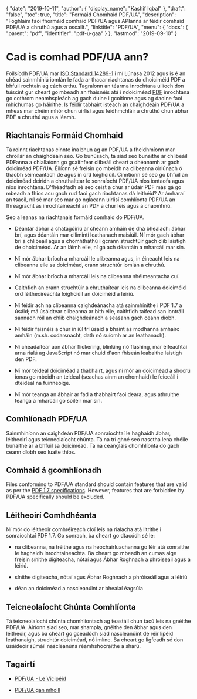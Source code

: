 {
  "date": "2019-10-11",
  "author": {
    "display_name": "Kashif Iqbal"
},
  "draft": "false",
  "toc": true,
  "title": "Formáid Chomhaid PDF/UA",
  "description": "Foghlaim faoi fhormáid comhaid PDF/UA agus APIanna ar féidir comhaid PDF/UA a chruthú agus a oscailt.",
  "linktitle": "PDF/UA",
  "menu": {
    "docs": {
      "parent": "pdf",
      "identifier": "pdf-u-gaa"
}
},
  "lastmod": "2019-09-10"
}

# Cad is comhad PDF/UA ann? #

Foilsíodh PDF/UA mar [ISO Standard 14289-1](https://en.wikipedia.org/wiki/ISO_14289) i mí Lúnasa 2012 agus is é an chéad sainmhíniú iomlán le fada ar thacar riachtanas do dhoiciméid PDF a bhfuil rochtain ag cách orthu. Tagraíonn an téarma inrochtana uilíoch don tuiscint gur cheart go mbeadh an fhaisnéis atá i ndoiciméad [PDF](/pdf/) inrochtana go cothrom neamhspleách ag gach duine i gcoitinne agus ag daoine faoi mhíchumas go háirithe. Is féidir tabhairt isteach an chaighdeáin PDF/UA a mheas mar chéim mhór chun uirlisí agus feidhmchláir a chruthú chun ábhar PDF a chruthú agus a léamh.

## Riachtanais Formáid Chomhaid ##

Tá roinnt riachtanas cinnte ina bhun ag an PDF/UA a fheidhmíonn mar chroílár an chaighdeáin seo. Go bunúsach, tá siad seo bunaithe ar chlibeáil PDFanna a chiallaíonn go gcaithfear clibeáil cheart a dhéanamh ar gach doiciméad PDF/UA. Éilíonn sé freisin go mbeidh na clibeanna oiriúnach ó thaobh séimeantach de agus in ord loighciúil. Cinntíonn sé seo go bhfuil an doiciméad deiridh a chruthaítear le sonraíocht PDF/UA níos iontaofa agus níos inrochtana. D’fhéadfadh sé seo ceist a chur ar údair PDF más gá go mbeadh a fhios acu gach rud faoi gach riachtanas dá leithéid? Ar ámharaí an tsaoil, níl sé mar seo mar go nglacann uirlisí comhlíonta PDF/UA an fhreagracht as inrochtaineacht an PDF a chur leis agus a chaomhnú.

Seo a leanas na riachtanais formáid comhaid do PDF/UA.

* Déantar ábhar a chatagóiriú ar cheann amháin de dhá bhealach: ábhar brí, agus déantáin mar eilimintí leathanach maisiúil. Ní mór gach ábhar brí a chlibeáil agus a chomhtháthú i gcrann struchtúir gach clib laistigh de dhoiciméad. Ar an láimh eile, ní gá ach déantáin a mharcáil mar sin.

* Ní mór ábhar bríoch a mharcáil le clibeanna agus, in éineacht leis na clibeanna eile sa doiciméad, crann struchtúr iomlán a chruthú.

* Ní mór ábhar bríoch a mharcáil leis na clibeanna shéimeantacha cuí.

* Caithfidh an crann struchtúir a chruthaítear leis na clibeanna doiciméid ord léitheoireachta loighciúil an doiciméid a léiriú.

* Ní féidir ach na clibeanna caighdeánacha atá sainmhínithe i PDF 1.7 a úsáid; má úsáidtear clibeanna ar bith eile, caithfidh taifead san iontráil sannadh róil an chlib chaighdeánach a seasann gach ceann díobh.

* Ní féidir faisnéis a chur in iúl trí úsáid a bhaint as modhanna amhairc amháin (m.sh. codarsnacht, dath nó suíomh ar an leathanach).

* Ní cheadaítear aon ábhar flickering, blinking nó flashing, mar éifeachtaí arna rialú ag JavaScript nó mar chuid d'aon fhíseán leabaithe laistigh den PDF.

* Ní mór teideal doiciméad a thabhairt, agus ní mór an doiciméad a shocrú ionas go mbeidh an teideal (seachas ainm an chomhaid) le feiceáil i dteideal na fuinneoige.

* Ní mór teanga an ábhair ar fad a thabhairt faoi deara, agus athruithe teanga a mharcáil go soiléir mar sin.


## Comhlíonadh PDF/UA ##

Sainmhíníonn an caighdeán PDF/UA sonraíochtaí le haghaidh ábhar, léitheoirí agus teicneolaíocht chúnta. Tá na trí ghné seo nasctha lena chéile bunaithe ar a bhfuil sa doiciméad. Tá na ceanglais chomhlíonta do gach ceann díobh seo luaite thíos.

## Comhaid á gcomhlíonadh ##

Files conforming to PDF/UA standard should contain features that are valid as per the [PDF 1.7 specifications](https://opensource.adobe.com/dc-acrobat-sdk-docs/standards/pdfstandards/pdf/PDF32000_2008.pdf). However, features that are forbidden by PDF/UA specifically should be excluded.

## Léitheoirí Comhdhéanta ##

Ní mór do léitheoir comhréireach cloí leis na rialacha atá litrithe i sonraíochtaí PDF 1.7. Go sonrach, ba cheart go dtacódh sé le:

* na clibeanna, na tréithe agus na heochairluachanna go léir atá sonraithe le haghaidh inrochtaineachta. Ba cheart go mbeadh an cumas aige freisin sínithe digiteacha, nótaí agus Ábhar Roghnach a phróiseáil agus a léiriú.

* sínithe digiteacha, nótaí agus Ábhar Roghnach a phróiseáil agus a léiriú

* déan an doiciméad a nascleanúint ar bhealaí éagsúla


## Teicneolaíocht Chúnta Comhlíonta ##

Tá teicneolaíocht chúnta chomhlíontach ag teastáil chun tacú leis na gnéithe PDF/UA. Áiríonn siad seo, mar shampla, gnéithe den ábhar agus den léitheoir, agus ba cheart go gceadódh siad nascleanúint de réir lipéid leathanaigh, struchtúr doiciméad, nó imlíne. Ba cheart go ligfeadh sé don úsáideoir súmáil nascleanúna réamhshocraithe a shárú.

## Tagairtí ##

* [PDF/UA - Le Vicipéid](https://ga.wikipedia.org/wiki/PDF/UA)

* [PDF/UA gan mhoill](https://pdfa.org/pdfua-in-a-nutshell/)


